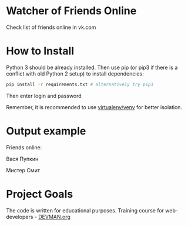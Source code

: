 # Watcher of Friends Online

Check list of friends online in vk.com

# How to Install

Python 3 should be already installed. Then use pip (or pip3 if there is a conflict with old Python 2 setup) to install dependencies:

```bash
pip install -r requirements.txt # alternatively try pip3
```
Then enter login and password

Remember, it is recommended to use [virtualenv/venv](https://devman.org/encyclopedia/pip/pip_virtualenv/) for better isolation.

# Output example

Friends online:

Вася Пупкин

Мистер Смит

# Project Goals

The code is written for educational purposes. Training course for web-developers - [DEVMAN.org](https://devman.org)
